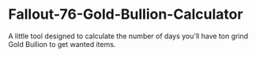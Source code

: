 # Fallout-76-Gold-Bullion-Calculator
A little tool designed to calculate the number of days you'll have ton grind Gold Bullion to get wanted items.
